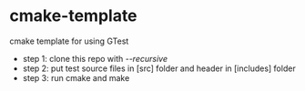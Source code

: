 # cmake-template

cmake template for using GTest

- step 1: clone this repo with *--recursive*
- step 2: put test source files in [src] folder and header in [includes] folder
- step 3: run cmake and make
